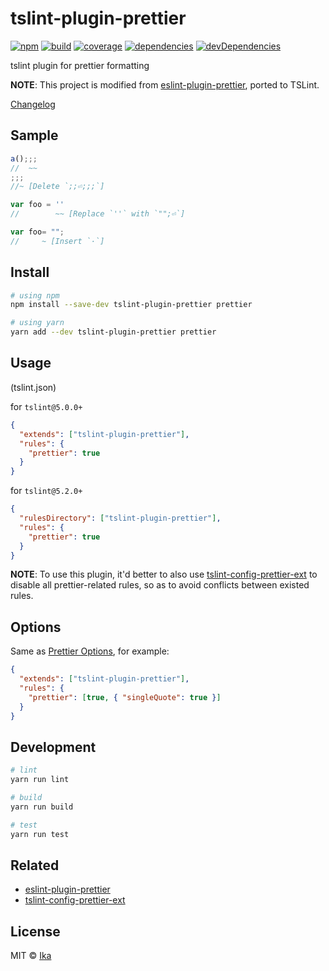 # tslint-plugin-prettier

[![npm](https://img.shields.io/npm/v/tslint-plugin-prettier.svg)](https://www.npmjs.com/package/tslint-plugin-prettier)
[![build](https://img.shields.io/travis/ikatyang/tslint-plugin-prettier/master.svg)](https://travis-ci.org/ikatyang/tslint-plugin-prettier/builds)
[![coverage](https://img.shields.io/codecov/c/github/ikatyang/tslint-plugin-prettier/master.svg)](https://codecov.io/gh/ikatyang/tslint-plugin-prettier)
[![dependencies](https://img.shields.io/david/ikatyang/tslint-plugin-prettier.svg)](https://david-dm.org/ikatyang/tslint-plugin-prettier)
[![devDependencies](https://img.shields.io/david/dev/ikatyang/tslint-plugin-prettier.svg)](https://david-dm.org/ikatyang/tslint-plugin-prettier?type=dev)

tslint plugin for prettier formatting

**NOTE**: This project is modified from [eslint-plugin-prettier](https://github.com/prettier/eslint-plugin-prettier), ported to TSLint.

[Changelog](https://github.com/ikatyang/tslint-plugin-prettier/blob/master/CHANGELOG.md)

## Sample

```ts
a();;;
//  ~~
;;;
//~ [Delete `;;⏎;;;`]
```

```ts
var foo = ''
//        ~~ [Replace `''` with `"";⏎`]
```

```ts
var foo= "";
//     ~ [Insert `·`]
```

## Install

```sh
# using npm
npm install --save-dev tslint-plugin-prettier prettier

# using yarn
yarn add --dev tslint-plugin-prettier prettier
```

## Usage

(tslint.json)

for `tslint@5.0.0+`

```json
{
  "extends": ["tslint-plugin-prettier"],
  "rules": {
    "prettier": true
  }
}
```

for `tslint@5.2.0+`

```json
{
  "rulesDirectory": ["tslint-plugin-prettier"],
  "rules": {
    "prettier": true
  }
}
```

**NOTE**: To use this plugin, it'd better to also use [tslint-config-prettier-ext](https://github.com/ikatyang/tslint-config-prettier-ext) to disable all prettier-related rules, so as to avoid conflicts between existed rules.

## Options

Same as [Prettier Options](https://github.com/prettier/prettier#options), for example:

```json
{
  "extends": ["tslint-plugin-prettier"],
  "rules": {
    "prettier": [true, { "singleQuote": true }]
  }
}
```

## Development

```sh
# lint
yarn run lint

# build
yarn run build

# test
yarn run test
```

## Related

- [eslint-plugin-prettier](https://github.com/prettier/eslint-plugin-prettier)
- [tslint-config-prettier-ext](https://github.com/ikatyang/tslint-config-prettier-ext)

## License

MIT © [Ika](https://github.com/ikatyang)
